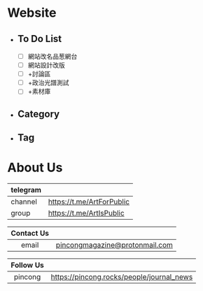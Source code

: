 # Website
- ## To Do List
   - [ ] 網站改名品葱網台
   - [ ] 網站設計改版
   - [ ] +討論區
   - [ ] +政治光譜測試
   - [ ] +素材庫

- ## Category
- ## Tag

# About Us
|telegram||
|:-|:-|
|channel|https://t.me/ArtForPublic|
|group|https://t.me/ArtIsPublic|

|Contact Us||
|:-:|:-:|
|email|pincongmagazine@protonmail.com|

|Follow Us||
|:-:|:-:|
|pincong|https://pincong.rocks/people/journal_news|
